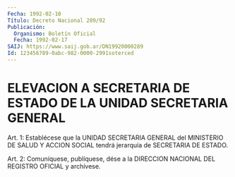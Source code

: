 ```yaml
---
Fecha: 1992-02-10
Título: Decreto Nacional 289/92
Publicación:
  Organismo: Boletín Oficial
  Fecha: 1992-02-17
SAIJ: https://www.saij.gob.ar/DN19920000289
Id: 123456789-0abc-982-0000-2991soterced
---
```

# ELEVACION A SECRETARIA DE ESTADO DE LA UNIDAD SECRETARIA GENERAL

<a id="1"></a>
Art.  1:  Establécese  que  la  UNIDAD  SECRETARIA GENERAL del MINISTERIO DE SALUD Y ACCION SOCIAL tendrá jerarquía  de SECRETARIA DE ESTADO.

<a id="2"></a>
Art.  2: Comuníquese, publíquese, dése a la DIRECCION NACIONAL DEL REGISTRO OFICIAL y archívese.